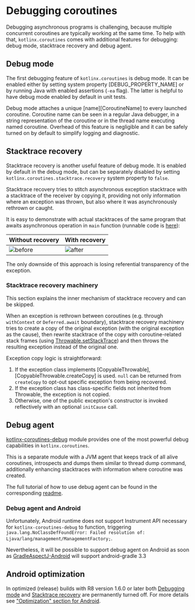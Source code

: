 # Debugging coroutines

Debugging asynchronous programs is challenging, because multiple concurrent coroutines are typically working at the same time.
To help with that, `kotlinx.coroutines` comes with additional features for debugging: debug mode, stacktrace recovery 
and debug agent.

## Debug mode

The first debugging feature of `kotlinx.coroutines` is debug mode.
It can be enabled either by setting system property [DEBUG_PROPERTY_NAME] or by running Java with enabled assertions (`-ea` flag).
The latter is helpful to have debug mode enabled by default in unit tests.

Debug mode attaches a unique [name][CoroutineName] to every launched coroutine.
Coroutine name can be seen in a regular Java debugger, 
in a string representation of the coroutine or in the thread name executing named coroutine. 
Overhead of this feature is negligible and it can be safely turned on by default to simplify logging and diagnostic.

## Stacktrace recovery

Stacktrace recovery is another useful feature of debug mode. It is enabled by default in the debug mode, 
but can be separately disabled by setting `kotlinx.coroutines.stacktrace.recovery` system property to `false`.

Stacktrace recovery tries to stitch asynchronous exception stacktrace with a stacktrace of the receiver by copying it, providing
not only information where an exception was thrown, but also where it was asynchronously rethrown or caught.

It is easy to demonstrate with actual stacktraces of the same program that awaits asynchronous operation in `main` function 
(runnable code is [here](../kotlinx-coroutines-debug/test/RecoveryExample.kt)):

| Without recovery | With recovery |
| - | - |
| ![before](images/before.png "before") | ![after](images/after.png "after") |

The only downside of this approach is losing referential transparency of the exception. 

### Stacktrace recovery machinery   

This section explains the inner mechanism of stacktrace recovery and can be skipped.

When an exception is rethrown between coroutines (e.g. through `withContext` or `Deferred.await` boundary), stacktrace recovery
machinery tries to create a copy of the original exception (with the original exception as the cause), then rewrite stacktrace
of the copy with coroutine-related stack frames (using [Throwable.setStackTrace](https://docs.oracle.com/javase/9/docs/api/java/lang/Throwable.html#setStackTrace-java.lang.StackTraceElement:A-)) 
and then throws the resulting exception instead of the original one.

Exception copy logic is straightforward:
  1) If the exception class implements [CopyableThrowable], [CopyableThrowable.createCopy] is used.
     `null` can be returned from `createCopy` to opt-out specific exception from being recovered.
  2) If the exception class has class-specific fields not inherited from Throwable, the exception is not copied.
  3) Otherwise, one of the public exception's constructor is invoked reflectively with an optional `initCause` call.  

## Debug agent

[kotlinx-coroutines-debug](../kotlinx-coroutines-debug) module provides one of the most powerful debug capabilities in `kotlinx.coroutines`.

This is a separate module with a JVM agent that keeps track of all alive coroutines, introspects and dumps them similar to thread dump command,
additionally enhancing stacktraces with information where coroutine was created.

The full tutorial of how to use debug agent can be found in the corresponding [readme](../kotlinx-coroutines-debug/README.md).

### Debug agent and Android

Unfortunately, Android runtime does not support Instrument API necessary for `kotlinx-coroutines-debug` to function, triggering `java.lang.NoClassDefFoundError: Failed resolution of: Ljava/lang/management/ManagementFactory;`.

Nevertheless, it will be possible to support debug agent on Android as soon as [GradleAspectJ-Android](https://github.com/Archinamon/android-gradle-aspectj)  will support android-gradle 3.3 


## Android optimization

In optimized (release) builds with R8 version 1.6.0 or later both 
[Debugging mode](../../docs/debugging.md#debug-mode) and 
[Stacktrace recovery](../../docs/debugging.md#stacktrace-recovery) 
are permanently turned off. 
For more details see ["Optimization" section for Android](../ui/kotlinx-coroutines-android/README.md#optimization). 

